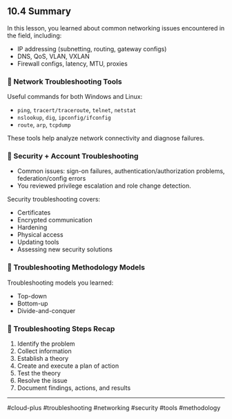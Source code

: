 ## 10.4 Summary

In this lesson, you learned about common networking issues encountered in the field, including:

- IP addressing (subnetting, routing, gateway configs)
- DNS, QoS, VLAN, VXLAN
- Firewall configs, latency, MTU, proxies

### 🧱 Network Troubleshooting Tools

Useful commands for both Windows and Linux:

- `ping`, `tracert/traceroute`, `telnet`, `netstat`
- `nslookup`, `dig`, `ipconfig/ifconfig`
- `route`, `arp`, `tcpdump`

These tools help analyze network connectivity and diagnose failures.

### 🔐 Security + Account Troubleshooting

- Common issues: sign-on failures, authentication/authorization problems, federation/config errors
- You reviewed privilege escalation and role change detection.

Security troubleshooting covers:

- Certificates
- Encrypted communication
- Hardening
- Physical access
- Updating tools
- Assessing new security solutions

### 🧠 Troubleshooting Methodology Models

Troubleshooting models you learned:

- Top-down
- Bottom-up
- Divide-and-conquer

### 🧭 Troubleshooting Steps Recap

1. Identify the problem  
2. Collect information  
3. Establish a theory  
4. Create and execute a plan of action  
5. Test the theory  
6. Resolve the issue  
7. Document findings, actions, and results  
---
#cloud-plus #troubleshooting #networking #security #tools #methodology  